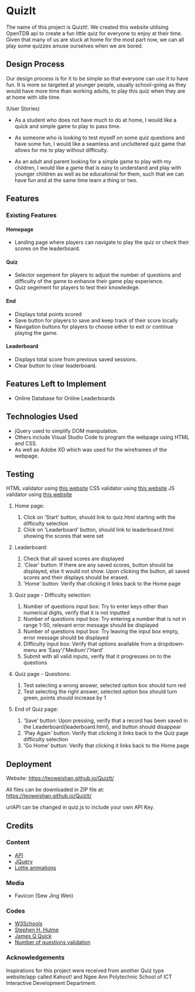 # QuizIt
The name of this project is QuizIt!. We created this website utilising OpenTDB api to create a fun little quiz for everyone to enjoy at their time. Given that many of us are stuck at home for the most part now, we can all play some quizzes amuse ourselves when we are bored.

## Design Process
Our design process is for it to be simple so that everyone can use it to have fun. It is more so targeted at younger people, usually school-going as they would have more time than working adults, to play this quiz when they are at home with idle time.

(User Stories)
- As a student who does not have much to do at home, I would like a quick and simple game to play to pass time.

- As someone who is looking to test myself on some quiz questions and have some fun, I would like a seamless and uncluttered quiz game that allows for me to play without difficulty.

- As an adult and parent looking for a simple game to play with my children, I would like a game that is easy to understand and play with younger children as well as be educational for them, such that we can have fun and at the same time learn a thing or two. 

## Features

### Existing Features
#### Homepage
- Landing page where players can navigate to play the quiz or check their scores on the leaderboard.

#### Quiz 
- Selector segement for players to adjust the number of questions and difficulty of the game to enhance their game play experience.
- Quiz segement for players to test their knowledege.

#### End
- Displays total points scored
- Save button for players to save and keep track of their score locally
- Navigation buttons for players to choose either to exit or continue playing the game.

#### Leaderboard
- Displays total score from previous saved sessions.
- Clear button to clear leaderboard.

## Features Left to Implement
- Online Database for Online Leaderboards

## Technologies Used
- jQuery used to simplify DOM manipulation.
- Others include Visual Studio Code to program the webpage using HTML and CSS.
- As well as Adobe XD which was used for the wireframes of the webpage.

## Testing
HTML validator using [this website](https://validator.w3.org/)
CSS validator using [this website](https://jigsaw.w3.org/css-validator/)
JS validator using [this website](https://jshint.com/)

1. Home page:
    1. Click on 'Start' button, should link to quiz.html starting with the difficulty selection
    2. Click on 'Leaderboard' button, should link to leaderboard.html showing the scores that were set

2. Leaderboard:
    1. Check that all saved scores are displayed
    2. 'Clear' button: If there are any saved scores, button should be displayed, else it would not show. Upon clicking the button, all saved scores and their displays should be erased.
    3. 'Home' button: Verify that clicking it links back to the Home page

3. Quiz page - Difficulty selection:
    1. Number of questions input box: Try to enter keys other than numerical digits, verify that it is not inputted
    2. Number of questions input box: Try entering a number that is not in range 1-50, relevant error message should be displayed
    3. Number of questions input box: Try leaving the input box empty, error message should be displayed
    4. Difficulty input box: Verify that options available from a dropdown-menu are 'Easy'/'Medium'/'Hard'
    5. Submit with all valid inputs, verify that it progresses on to the questions

4. Quiz page - Questions:
    1. Test selecting a wrong answer, selected option box should turn red
    2. Test selecting the right answer, selected option box should turn green, points should increase by 1

5. End of Quiz page:
    1. 'Save' button: Upon pressing, verify that a record has been saved in the Leaderboard(leaderboard.html), and button should disappear
    2. 'Play Again' button: Verify that clicking it links back to the Quiz page difficulty selection
    3. 'Go Home' button: Verify that clicking it links back to the Home page

## Deployment
Website: https://teoweishan.github.io/QuizIt/

All files can be downloaded in ZIP file at: https://teoweishan.github.io/QuizIt/

urlAPI can be changed in quiz.js to include your own API Key.

## Credits
### Content
- [API](https://opentdb.com/)
- [JQuery](https://jquery.com)
- [Lottie animations](https://lottiefiles.com/)
### Media
- Favicon (Sew Jing Wen)
### Codes
- [W3Schools](https://www.w3schools.com/)
- [Stephen H. Hulme](https://github.com/shulme801)
- [James Q Quick](https://www.jamesqquick.com/)
- [Number of questions validation](https://stackoverflow.com/questions/995183/how-to-allow-only-numeric-0-9-in-html-inputbox-using-jquery)
### Acknowledgements
Inspirations for this project were received from another Quiz type website/app called Kahoot! and Ngee Ann Polytechnic School of ICT Interactive Development Department.